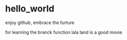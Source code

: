 # hello_world
enjoy github, embrace the furture

for learning the branck function
lala land is a good movie
